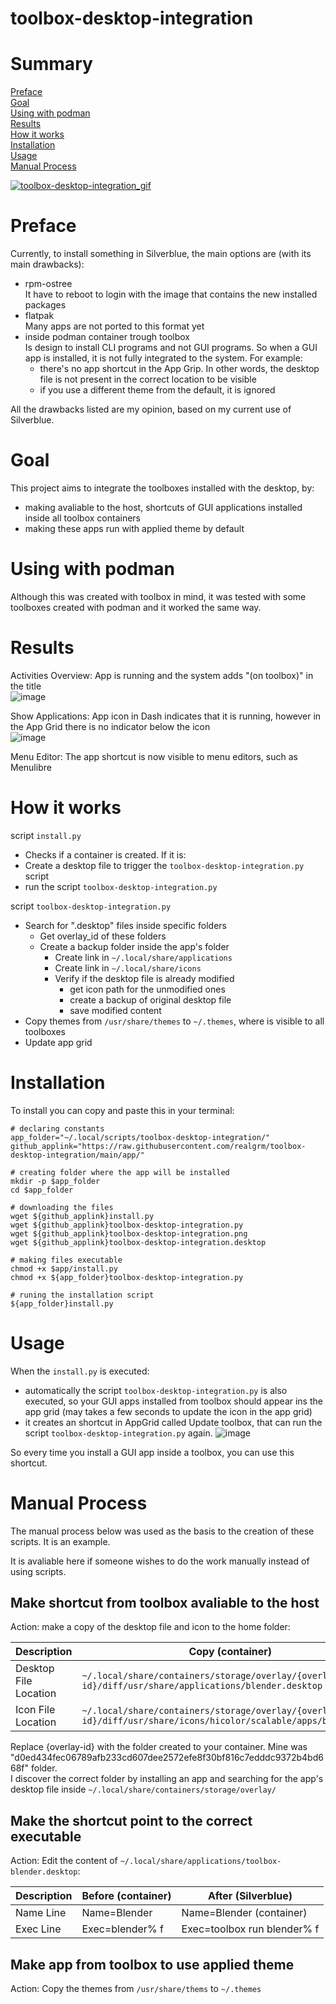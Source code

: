 # toolbox-desktop-integration

# Summary
[Preface](./README.md#Preface)  
[Goal](./README.md#Goal)  
[Using with podman](./README.md#Using-with-podman)  
[Results](./README.md#Results)  
[How it works](./README.md#How-it-works)  
[Installation](./README.md#Installation)  
[Usage](./README.md#Usage)  
[Manual Process](./README.md#Manual-Process) 

[![toolbox-desktop-integration_gif](https://user-images.githubusercontent.com/23300290/99897700-9d341300-2c7a-11eb-8a08-34718dc26734.gif)](https://youtu.be/dKwHdcPl0cE)

# Preface

Currently, to install something in Silverblue, the main options are (with its main drawbacks):
- rpm-ostree  
It have to reboot to login with the image that contains the new installed packages
- flatpak  
Many apps are not ported to this format yet
- inside podman container trough toolbox  
Is design to install CLI programs and not GUI programs. So when a GUI app is installed, it is not fully integrated to the system. For example:
    - there's no app shortcut in the App Grip. In other words, the desktop file is not present in the correct location to be visible
    - if you use a different theme from the default, it is ignored

All the drawbacks listed are my opinion, based on my current use of Silverblue. 

# Goal
This project aims to integrate the toolboxes installed with the desktop, by:
- making avaliable to the host, shortcuts of GUI applications installed inside all toolbox containers
- making these apps run with applied theme by default

# Using with podman

Although this was created with toolbox in mind, it was tested with some toolboxes created with podman and it worked the same way.


 # Results
 
Activities Overview: App is running and the system adds "(on toolbox)" in the title   
![image](https://user-images.githubusercontent.com/23300290/98615310-0ca01f00-22d9-11eb-853a-f9b45b307b42.png)

Show Applications: App icon in Dash indicates that it is running, however in the App Grid there is no indicator below the icon  
![image](https://user-images.githubusercontent.com/23300290/98615618-d616d400-22d9-11eb-8fce-3e3d3c09ffaa.png)

Menu Editor: The app shortcut is now visible to menu editors, such as Menulibre

# How it works
script `install.py`
- Checks if a container is created. If it is:
- Create a desktop file to trigger the `toolbox-desktop-integration.py` script
- run the script `toolbox-desktop-integration.py`


script `toolbox-desktop-integration.py`

- Search for ".desktop" files inside specific folders
  - Get overlay_id of these folders
  - Create a backup folder inside the app's folder
    - Create link in `~/.local/share/applications`
    - Create link in `~/.local/share/icons`
    - Verify if the desktop file is already modified
      - get icon path for the unmodified ones
      - create a backup of original desktop file
      - save modified content
- Copy themes from `/usr/share/themes` to `~/.themes`, where is visible to all toolboxes
- Update app grid

# Installation

To install you can copy and paste this in your terminal:

```
# declaring constants
app_folder="~/.local/scripts/toolbox-desktop-integration/"
github_applink="https://raw.githubusercontent.com/realgrm/toolbox-desktop-integration/main/app/"

# creating folder where the app will be installed
mkdir -p $app_folder
cd $app_folder

# downloading the files
wget ${github_applink}install.py
wget ${github_applink}toolbox-desktop-integration.py
wget ${github_applink}toolbox-desktop-integration.png
wget ${github_applink}toolbox-desktop-integration.desktop

# making files executable
chmod +x $app/install.py
chmod +x ${app_folder}toolbox-desktop-integration.py

# runing the installation script
${app_folder}install.py
```
# Usage

When the `install.py` is executed:
- automatically the script `toolbox-desktop-integration.py` is also executed, so your GUI apps installed from toolbox should appear ins the app grid (may takes a few seconds to update the icon in the app grid)
- it creates an shortcut in AppGrid called Update toolbox, that can run the script `toolbox-desktop-integration.py` again.
![image](https://user-images.githubusercontent.com/23300290/99393880-c2accf80-28bc-11eb-8815-8b063d499fb7.png)

So every time you install a GUI app inside a toolbox, you can use this shortcut.

# Manual Process

The manual process below was used as the basis to the creation of these scripts. It is an example.

It is avaliable here if someone wishes to do the work manually instead of using scripts.

## Make shortcut from toolbox avaliable to the host
Action: make a copy of the desktop file and icon to the home folder:

| Description 	| Copy (container) 	| Paste (Silverblue) 	|
|-	|-	|-	|
| Desktop File Location 	| `~/.local/share/containers/storage/overlay/{overlay-id}/diff/usr/share/applications/blender.desktop` 	| `~/.local/share/applications/toolbox-blender.desktop` 	|
| Icon File Location 	| `~/.local/share/containers/storage/overlay/{overlay-id}/diff/usr/share/icons/hicolor/scalable/apps/blender.svg` 	| `~/.local/share/icons/hicolor/scalable/apps/toolbox/blender.svg` 	|

Replace {overlay-id} with the folder created to your container. Mine was "d0ed434fec06789afb233cd607dee2572efe8f30bf816c7edddc9372b4bd668f" folder.  
I discover the correct folder by installing an app and searching for the app's desktop file inside `~/.local/share/containers/storage/overlay/`  

## Make the shortcut point to the correct executable
Action: Edit the content of `~/.local/share/applications/toolbox-blender.desktop`:

| Description 	| Before (container) 	| After (Silverblue) 	|
|-	|-	|-	|
| Name Line 	| Name=Blender 	| Name=Blender (container) 	|
| Exec Line 	| Exec=blender% f 	| Exec=toolbox run blender% f 	|

## Make app from toolbox to use applied theme
Action: Copy the themes from `/usr/share/thems` to `~/.themes` 


